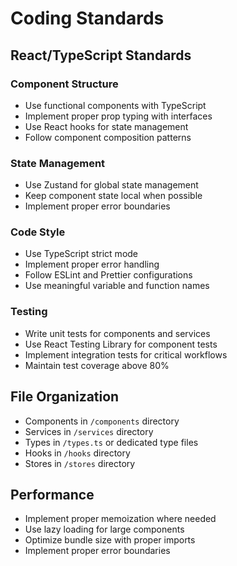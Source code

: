 # Coding Standards

## React/TypeScript Standards

### Component Structure
- Use functional components with TypeScript
- Implement proper prop typing with interfaces
- Use React hooks for state management
- Follow component composition patterns

### State Management
- Use Zustand for global state management
- Keep component state local when possible
- Implement proper error boundaries

### Code Style
- Use TypeScript strict mode
- Implement proper error handling
- Follow ESLint and Prettier configurations
- Use meaningful variable and function names

### Testing
- Write unit tests for components and services
- Use React Testing Library for component tests
- Implement integration tests for critical workflows
- Maintain test coverage above 80%

## File Organization
- Components in `/components` directory
- Services in `/services` directory
- Types in `/types.ts` or dedicated type files
- Hooks in `/hooks` directory
- Stores in `/stores` directory

## Performance
- Implement proper memoization where needed
- Use lazy loading for large components
- Optimize bundle size with proper imports
- Implement proper error boundaries